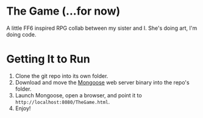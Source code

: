 The Game (...for now)
=====================

A little FF6 inspired RPG collab between my sister and I. She's doing art, I'm doing code.

# Getting It to Run

1. Clone the git repo into its own folder.
2. Download and move the [Mongoose](https://www.cesanta.com/products/binary) web server binary into the repo's folder.
3. Launch Mongoose, open a browser, and point it to `http://localhost:8080/TheGame.html`.
4. Enjoy!